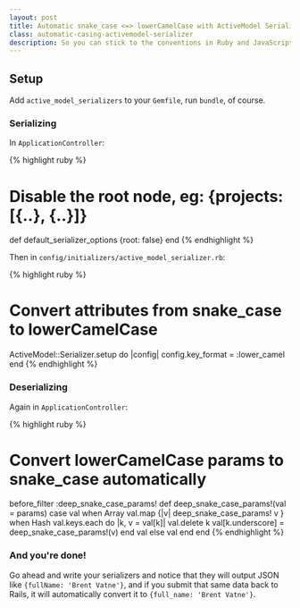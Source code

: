```yaml
---
layout: post
title: Automatic snake_case <=> lowerCamelCase with ActiveModel Serializer
class: automatic-casing-activemodel-serializer
description: So you can stick to the conventions in Ruby and JavaScript and have it just work.
---
```


## Setup

Add `active_model_serializers` to your `Gemfile`, run `bundle`, of course.

### Serializing

In `ApplicationController`:

  {% highlight ruby %}
 # Disable the root node, eg: {projects: [{..}, {..}]}
  def default_serializer_options
    {root: false}
  end
  {% endhighlight %}

Then in `config/initializers/active_model_serializer.rb`:

  {% highlight ruby %}
 # Convert attributes from snake_case to lowerCamelCase
  ActiveModel::Serializer.setup do |config|
    config.key_format = :lower_camel
  end
  {% endhighlight %}


### Deserializing

Again in `ApplicationController`:

  {% highlight ruby %}
 # Convert lowerCamelCase params to snake_case automatically
  before_filter :deep_snake_case_params!
  def deep_snake_case_params!(val = params)
    case val
    when Array
      val.map {|v| deep_snake_case_params! v }
    when Hash
      val.keys.each do |k, v = val[k]|
        val.delete k
        val[k.underscore] = deep_snake_case_params!(v)
      end
      val
    else
      val
    end
  end
  {% endhighlight %}

### And you're done!

Go ahead and write your serializers and notice that they will output
JSON like `{fullName: 'Brent Vatne'}`, and if you submit that same data
back to Rails, it will automatically convert it to `{full_name: 'Brent Vatne'}`.
